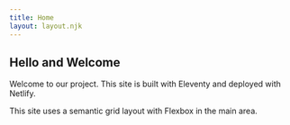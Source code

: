 ```yaml
---
title: Home
layout: layout.njk
---
```


## Hello and Welcome

Welcome to our project. This site is built with Eleventy and deployed with Netlify.

This site uses a semantic grid layout with Flexbox in the main area.
